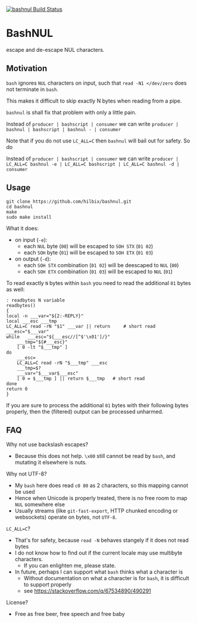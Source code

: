 [![bashnul Build Status](https://api.cirrus-ci.com/github/hilbix/bashnul.svg)](https://cirrus-ci.com/github/hilbix/bashnul/master)

# BashNUL

escape and de-escape NUL characters.

## Motivation

`bash` ignores `NUL` characters on input, such that `read -N1 </dev/zero` does not terminate in `bash`.

This makes it difficult to skip exactly N bytes when reading from a pipe.

`bashnul` is shall fix that problem with only a little pain.

Instead of `producer | bashscript | consumer` we can write `producer | bashnul | bashscript | bashnul - | consumer`

Note that if you do not use `LC_ALL=C` then `bashnul` will bail out for safety.  So do

Instead of `producer | bashscript | consumer` we can write `producer | LC_ALL=C bashnul -e | LC_ALL=C bashscript | LC_ALL=C bashnul -d | consumer`


## Usage

	git clone https://github.com/hilbix/bashnul.git
	cd bashnul
	make
	sudo make install

What it does:

- on input (`-e`):
  - each `NUL` byte (`00`) will be escaped to `SOH STX` (`01 02`)
  - each `SOH` byte (`01`) will be escaped to `SOH ETX` (`01 03`)
- on output (`-d`):
  - each `SOH STX` combination (`01 02`) will be deescaped to `NUL` (`00`)
  - each `SOH ETX` combination (`01 03`) will be escaped to `NUL` (`01`)

To read exactly `N` bytes within `bash` you need to read the additional `01` bytes as well:

	: readbytes N variable
	readbytes()
	{
	local -n ___var="${2:-REPLY}"
	local ___esc ___tmp
	LC_ALL=C read -rN "$1" ___var || return		# short read
	___esc="$___var"
	while	___esc="${___esc//[^$'\x01']/}"
		___tmp="${#___esc}"
		[ 0 -lt "$___tmp" ]
	do
		___esc=
		LC_ALL=C read -rN "$___tmp" ___esc
		___tmp=$?
		___var="$___var$___esc"
		[ 0 = $___tmp ] || return $___tmp	# short read
	done
	return 0
	}

If you are sure to process the additional `01` bytes with their following bytes properly,
then the (filtered) output can be processed unharmed.


## FAQ

Why not use backslash escapes?

- Because this does not help. `\x00` still cannot be read by `bash`, and mutating it elsewhere is nuts.

Why not UTF-8?

- My `bash` here does read `c0 80` as 2 characters, so this mapping cannot be used
- Hence when Unicode is properly treated, there is no free room to map `NUL` somewhere else
- Usually streams (like `git-fast-export`, HTTP chunked encoding or websockets) operate on bytes, not `UTF-8`.

`LC_ALL=C`?

- That's for safety, because `read -N` behaves stangely if it does not read bytes
- I do not know how to find out if the current locale may use multibyte characters.
  - If you can enlighten me, please state.
- In future, perhaps I can support what `bash` thinks what a character is
  - Without documentation on what a character is for `bash`, it is difficult to support properly
  - see <https://stackoverflow.com/q/67534890/490291>

License?

- Free as free beer, free speech and free baby

